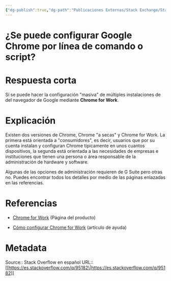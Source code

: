 ```yaml
---
{"dg-publish":true,"dg-path":"Publicaciones Externas/Stack Exchange/Stack Overflow en español/es.stackoverflow.com-95182.md","permalink":"/publicaciones-externas/stack-exchange/stack-overflow-en-espanol/es-stackoverflow-com-95182/","title":"¿Se puede configurar Google Chrome por línea de comando o script?","hide":true,"noteIcon":"default","created":"2024-04-03T12:49:10.759-06:00","updated":"2024-04-05T16:43:52.502-06:00"}
---
```


# ¿Se puede configurar Google Chrome por línea de comando o script?

# Respuesta corta
Sí se puede hacer la configuración "masiva" de múltiples instalaciones de del navegador de Google mediante **Chrome for Work**.

# Explicación

Existen dos versiones de Chrome, Chrome "a secas" y Chrome for Work. La primera está orientada a "consumidores", es decir, usuarios que por su cuenta instalan y configuran Chrome típicamente en unos cuantos dispositivos, la segunda está orientada a las necesidades de empresas e instituciones que tienen una persona o área responsable de la administración de hardware y software.

Algunas de las opciones de administración requieren de G Suite pero otras no. Puedes encontrar todos los detalles por medio de las páginas enlazadas en las referencias.

# Referencias

- [Chrome for Work][1] (Página del producto)
- [Cómo configurar Chrome for Work][2] (artículo de ayuda)


  [1]: https://enterprise.google.com/chrome/chrome-browser/
  [2]: https://support.google.com/chrome/a/answer/188446?hl=es

# Metadata
Source:: Stack Overflow en español
URL:: [[https://es.stackoverflow.com/q/95182\|https://es.stackoverflow.com/q/95182]]

